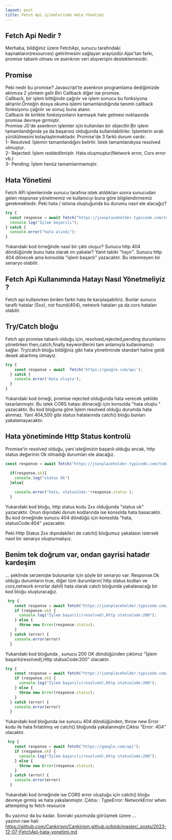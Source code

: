 ```yaml
---
layout: post
title: Fetch Api işlemlerinde Hata Yönetimi  
---
```

## Fetch Api Nedir ? 
Merhaba, bildiğiniz üzere FetchApi, sunucu tarafındaki kaynakların(resources) getirilmesini sağlayan arayüzdür.Ajax'tan farkı, promise tabanlı olması ve asenkron veri alışverişini desteklemesidir.
## Promise 
Peki nedir bu promise? Javascript'te asenkron programlama dediğimizde aklımıza 2 yöntem gelir.Biri Callback diğer ise promise.  
Callback, bir işlem bittiğinde çağrılır ve işlem sonucu bu fonksiyona aktarılır.Örneğin dosya okuma işlemi tamamlandığında tanımlı callback fonksiyonu çağrılır ve sonuç buna atanır.  
Callback ile birlikte fonksiyonların karmaşık hale gelmesi noktasında promise devreye girmiştir.  
Promise JS'de asenkron işlemler için kullanılan bir objecttir.Bir işlem tamamlandığında ya da başarısız olduğunda kullanılabilirler. İşlemlerin sıralı yürütülmesini kolaylaştırmaktadır.
Promise'de 3 farklı durum vardır.  
1- Resolved: İşlemin tamamlandığını belirtir. İstek tamamlandıysa resolved olmuştur.  
2- Rejected: İşlem reddedilmiştir. Hata oluşmuştur(Network error, Cors error vb.)  
3- Pending: İşlem henüz tamamlanmamıştır.  


## Hata Yönetimi 
Fetch APi işlemlerinde sunucu tarafına istek atıldıktan sonra sunucudan gelen response yönetmemiz ve kullanıcıyı buna göre bilgilendirmemiz gerekmektedir. Peki hata / istisna oluştuğunda bu durumu nasıl ele alacağız?  
``` js
try {
  const response = await fetch("https://jsonplaceholder.typicode.com/todoss");
  console.log("İşlem başarılı");
} catch {
  console.error("hata alındı");
}

```

Yukarıdaki  kod örneğinde  nasıl bir çıktı oluşur? Sunucu http 404 döndüğünde bunu hata olarak mı yakalar?  Yanıt tabiki "hayır". Sunucu  http 404 dönecek ama konsolda "işlem başarılı" yazacaktır. Bu istenmeyen bir senaryo olabilir.

## Fetch Api Kullanımında Hatayı Nasıl Yönetmeliyiz ? 
Fetch api  kullanırken birden farklı hata ile karşılaşabiliriz. Bunlar sunucu taraflı hatalar (5xx), not found(404), network hataları ya da cors hataları olabilir.

## Try/Catch bloğu
Fetch api promise tabanlı olduğu için, resolved,rejected,pending durumlarını yönetirken then,catch,finally keywordlerini tam anlamıyla kullanmamızı sağlar. Try/catch bloğu bildiğiniz gibi  hata yönetiminde standart haline geldi desek abartmış olmayız.

```js
try {
    const response = await  fetch('https://google.com/api');
  } catch {
    console.error('Hata oluştu');
  }
}

```
Yukarıdaki kod örneği, promise rejected olduğunda hata verecek şekilde tasarlanmıştır. Bu istek CORS hatası döneceği için konsolda "hata oluştu " yazacaktır. Bu kod bloğuna göre İşlem resolved olduğu durumda hata alınmaz. Yani 404,500 gibi status hatalarında catch() bloğu bunları yakalamayacaktır.

## Hata yönetiminde Http Status kontrolü 
Promise'in resolved olduğu, yani isteğimizin başarılı olduğu ancak, http status değerinin Ok olmadığı durumları ele alacağız.

```js
const response = await fetch("https://jsonplaceholder.typicode.com/todoss");

  if(response.ok){
    console.log("status Ok")
  }else{
    
    console.error("hata, statusCode:"+response.status );
  }

```
Yukarıdaki kod bloğu, http status kodu 2xx olduğunda "status ok" yazacaktır. Onun dışındaki durum kodlarında ise konsolda hata basacaktır. Bu kod örneğinde sunucu 404 döndüğü için konsolda "hata, statusCode:404" yazacaktır.

Peki Http Status 2xx dışındakileri de catch() bloğumuz yakalasın istersek nasıl bir senaryo oluşturmalıyız.
## Benim tek doğrum var, ondan gayrisi hatadır kardeşim
... şeklinde serzenişte bulunanlar için şöyle bir senaryo var: Response.Ok olduğu durumların true, diğer tüm durumların( http status kodları ve cors,network errorlar dahil) hata olarak catch bloğunda yakalanacağı bir kod bloğu oluşturacağız.
```js
 try {
    const response = await fetch("https://jsonplaceholder.typicode.com/todos");
    if (response.ok) {
      console.log("İşlem başarılı(resolved),Http statusCode:200");
    } else {
      throw new Error(response.status);
    }
  } catch (error) {
    console.error(error)
  }

```
Yukarıdaki kod bloğunda , sunucu 200 OK döndüğünden çıktımız "İşlem başarılı(resolved),Http statusCode:200"  olacaktır.

```js
try {
    const response = await fetch("https://jsonplaceholder.typicode.com/todoss");
    if (response.ok) {
      console.log("İşlem başarılı(resolved),Http statusCode:200");
    } else {
      throw new Error(response.status);
    }
  } catch (error) {
    console.error(error)
  }

```
Yukarıdaki kod bloğunda ise sunucu 404 döndüğünden, throw new Error kodu ile hata fırlatılmış ve catch() bloğunda yakalanmıştır.Çıktısı "Error: 404" olacaktır. 

```js
 try {
    const response = await fetch("https://google.com/api");
    if (response.ok) {
      console.log("İşlem başarılı(resolved),Http statusCode:200");
    } else {
      throw new Error(response.status);
    }
  } catch (error) {
    console.error(error)
  }

```
Yukarıdaki kod örneğinde ise CORS error oluştuğu için catch() bloğu devreye girmiş ve hata yakalanmıştır. Çıktısı : TypeError: NetworkError when attempting to fetch resource  

Bu yazımız da bu kadar. Sonraki yazımızda görüşmek üzere ...   
yazının raw hali: https://github.com/Cankirism/Cankirism.github.io/blob/master/_posts/2023-12-07-FetchApi-hata-yonetimi.md





